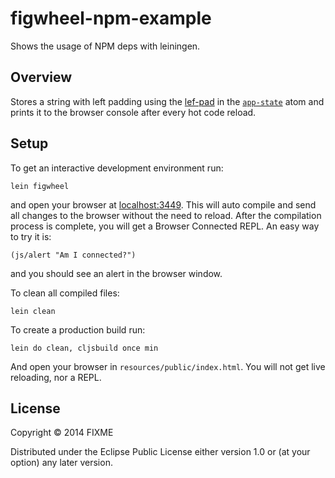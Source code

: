 # figwheel-npm-example

Shows the usage of NPM deps with leiningen.

## Overview

Stores a string with left padding using the [lef-pad](https://www.npmjs.com/package/left-pad/v/1.1.3) in the [`app-state`](https://github.com/punit-naik/figwheel-npm-example/blob/main/src/org/clojars/punit_naik/figwheel_npm_example/core.cljs#L10) atom and prints it to the browser console after every hot code reload.

## Setup

To get an interactive development environment run:


    lein figwheel

and open your browser at [localhost:3449](http://localhost:3449/).
This will auto compile and send all changes to the browser without the
need to reload. After the compilation process is complete, you will
get a Browser Connected REPL. An easy way to try it is:

    (js/alert "Am I connected?")

and you should see an alert in the browser window.

To clean all compiled files:

    lein clean

To create a production build run:

    lein do clean, cljsbuild once min

And open your browser in `resources/public/index.html`. You will not
get live reloading, nor a REPL. 

## License

Copyright © 2014 FIXME

Distributed under the Eclipse Public License either version 1.0 or (at your option) any later version.

